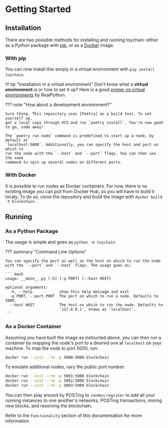 # Getting Started

## Installation

There are two possible methods for installing and running toychain: either as a Python package with [pip], or as a [Docker] image.

### With pip

You can now install this simply in a virtual environment with `pip install toychain`.

!!! tip "Installation in a virtual environment"
    Don't know what a **virtual environment** is or how to set it up? Here is a good
    [primer on virtual environments][virtual_env_primer] by RealPython.

??? note "How about a development environment?"

    Sure thing. This repository uses [Poetry] as a build tool. To set yourself up,
    get a local copy through VCS and run `poetry install`. You're now good to go, code away!
    
    The `poetry run node` command is predefined to start up a node, by default at
    `localhost:5000`. Additionally, you can specify the host and port on which to
    run the node with the `--host` and `--port` flags. You can then use the same
    command to spin up several nodes on different ports.

### With Docker

It is possible to run nodes as Docker containers.
For now, there is no existing image you can pull from Docker Hub, so you will have to build it localy.
To do so, clone the repository and build the image with `docker build -t blockchain .`

## Running

### As a Python Package

The usage is simple and goes as `python -m toychain`.

??? summary "Command Line Options"
    
    You can specify the port as well as the host on which to run the node
    with the `--port` and `--host` flags. The usage goes as:

    ``` bash
    usage: __main__.py [-h] [-p PORT] [--host HOST]
    
    optional arguments:
      -h, --help            show this help message and exit
      -p PORT, --port PORT  The port on which to run a node. Defaults to 5000.
      --host HOST           The host on which to run the node. Defaults to
                            '127.0.0.1', knows as 'localhost'.
    ```

### As a Docker Container

Assuming you have built the image as instructed above, you can then run a container by mapping the node's port to a desired one at `localhost` on your machine.
To map the node to port 5000, run:
```bash
docker run --init --rm -p 5000:5000 blockchain
```

To emulate additional nodes, vary the public port number:
```bash
docker run --init --rm -p 5001:5000 blockchain
docker run --init --rm -p 5002:5000 blockchain
docker run --init --rm -p 5003:5000 blockchain
```

You can then play around by POSTing to `/nodes/register` to add all your running instances to one another's networks, POSTing transactions, mining new blocks, and resolving the blockchain.

Refer to the `Functionality` section of this documentation for more information.

[Docker]: https://www.docker.com/
[pip]: https://pip.pypa.io/en/stable/
[Poetry]: https://python-poetry.org/
[virtual_env_primer]: https://realpython.com/python-virtual-environments-a-primer/